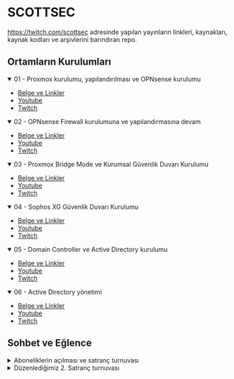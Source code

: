 # SCOTTSEC

https://twitch.com/scottsec adresinde yapılan yayınların linkleri, kaynakları, kaynak kodları ve arşivlerini barındıran repo.




## Ortamların Kurulumları



<details open>
	<summary>01 - Proxmox kurulumu, yapılandırılması ve OPNsense kurulumu</summary>

  - [Belge ve Linkler](detay/01.md)
- [Youtube](https://www.youtube.com/watch?v=UEp6vYzFSvo)
- [Twitch](https://www.twitch.tv/videos/821725150)
</details>

<details open>
	<summary>02 - OPNsense Firewall kurulumuna ve yapılandırmasına devam</summary>

  - [Belge ve Linkler](detay/02.md)
- [Youtube](https://www.youtube.com/watch?v=NdHKuA_Afec)
- [Twitch](https://www.twitch.tv/videos/822479714)
</details>

<details open>
	<summary>03 - Proxmox Bridge Mode ve Kurumsal Güvenlik Duvarı Kurulumu</summary>

  - [Belge ve Linkler](detay/03.md)
- [Youtube](https://www.youtube.com/watch?v=eKFrF7h4jN4)
- [Twitch](https://www.twitch.tv/videos/825272111)
</details>

<details open>
	<summary>04 - Sophos XG Güvenlik Duvarı Kurulumu</summary>

 - [Belge ve Linkler](detay/04.md)
- [Youtube](https://www.youtube.com/watch?v=Suuk3hn2S8U)
- [Twitch](https://www.twitch.tv/videos/825686234)
</details>

<details open>
	<summary>05 - Domain Controller ve Active Directory kurulumu</summary>

 - [Belge ve Linkler](detay/05.md)
- [Youtube](https://www.youtube.com/watch?v=5_LOgrWUeEE)
- [Twitch](https://www.twitch.tv/videos/828331771)
</details>



<details open>
	<summary>06 - Active Directory yönetimi</summary>

 - [Belge ve Linkler](detay/06.md)
- [Youtube](https://youtube.com/watch?v=mO3T-JOxZbM)
- [Twitch](https://www.twitch.tv/videos/838195320)
</details>






## Sohbet ve Eğlence

	
<details>
	<summary>Aboneliklerin açılması ve satranç turnuvası</summary>

- [https://www.twitch.tv/videos/827676900](https://www.twitch.tv/videos/827676900)
- [https://www.youtube.com/watch?v=AuRRNff4gME](https://www.youtube.com/watch?v=AuRRNff4gME)
</details>

<details>
	<summary>Düzenlediğimiz 2. Satranç turnuvası</summary>

- [https://www.twitch.tv/videos/834913619](https://www.twitch.tv/videos/834913619)
- [https://www.youtube.com/watch?v=QSTYFKyqgXs](https://www.youtube.com/watch?v=QSTYFKyqgXs)
</details>



	
